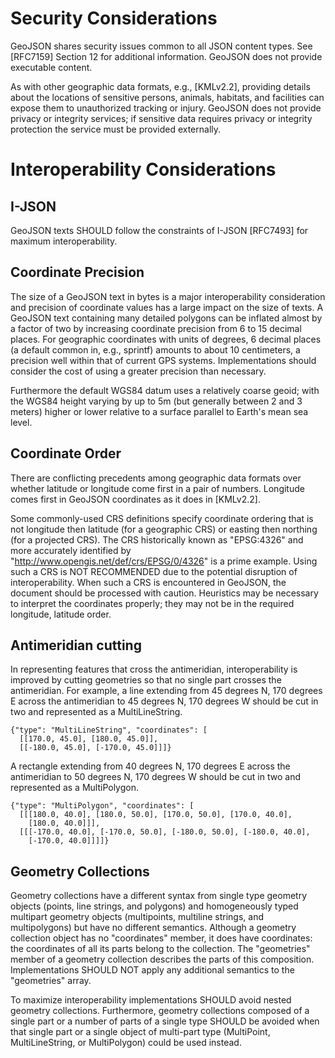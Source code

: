 # Security Considerations

GeoJSON shares security issues common to all JSON content types.  See
[RFC7159] Section 12 for additional information. GeoJSON does not
provide executable content.

As with other geographic data formats, e.g., [KMLv2.2], providing
details about the locations of sensitive persons, animals, habitats, and
facilities can expose them to unauthorized tracking or injury.  GeoJSON
does not provide privacy or integrity services; if sensitive data
requires privacy or integrity protection the service must be provided
externally.

# Interoperability Considerations

## I-JSON

GeoJSON texts SHOULD follow the constraints of I-JSON [RFC7493] for
maximum interoperability.

## Coordinate Precision

The size of a GeoJSON text in bytes is a major interoperability
consideration and precision of coordinate values has a large impact on
the size of texts.  A GeoJSON text containing many detailed polygons can
be inflated almost by a factor of two by increasing coordinate precision
from 6 to 15 decimal places. For geographic coordinates with units of
degrees, 6 decimal places (a default common in, e.g., sprintf) amounts
to about 10 centimeters, a precision well within that of current GPS
systems.  Implementations should consider the cost of using a greater
precision than necessary.

Furthermore the default WGS84 datum uses a relatively coarse geoid; with
the WGS84 height varying by up to 5m (but generally between 2 and 
3 meters) higher or lower relative to a surface parallel to Earth's mean
sea level.

## Coordinate Order

There are conflicting precedents among geographic data formats over
whether latitude or longitude come first in a pair of numbers.
Longitude comes first in GeoJSON coordinates as it does in [KMLv2.2].

Some commonly-used CRS definitions specify coordinate ordering that is
not longitude then latitude (for a geographic CRS) or easting then
northing (for a projected CRS). The CRS historically known as
"EPSG:4326" and more accurately identified by
"http://www.opengis.net/def/crs/EPSG/0/4326" is a prime example.  Using
such a CRS is NOT RECOMMENDED due to the potential disruption of
interoperability. When such a CRS is encountered in GeoJSON, the
document should be processed with caution.  Heuristics may be necessary
to interpret the coordinates properly; they may not be in the required
longitude, latitude order.

## Antimeridian cutting

In representing features that cross the antimeridian, interoperability
is improved by cutting geometries so that no single part crosses the
antimeridian. For example, a line extending from 45 degrees N, 170
degrees E across the antimeridian to 45 degrees N, 170 degrees W should
be cut in two and represented as a MultiLineString.

    {"type": "MultiLineString", "coordinates": [
      [[170.0, 45.0], [180.0, 45.0]],
      [[-180.0, 45.0], [-170.0, 45.0]]]}

A rectangle extending from 40 degrees N, 170 degrees E across the
antimeridian to 50 degrees N, 170 degrees W should be cut in two and
represented as a MultiPolygon.

    {"type": "MultiPolygon", "coordinates": [
      [[[180.0, 40.0], [180.0, 50.0], [170.0, 50.0], [170.0, 40.0],
        [180.0, 40.0]]],
      [[[-170.0, 40.0], [-170.0, 50.0], [-180.0, 50.0], [-180.0, 40.0],
        [-170.0, 40.0]]]]}

## Geometry Collections

Geometry collections have a different syntax from single type geometry
objects (points, line strings, and polygons) and homogeneously typed
multipart geometry objects (multipoints, multiline strings, and
multipolygons) but have no different semantics. Although a geometry
collection object has no "coordinates" member, it does have coordinates:
the coordinates of all its parts belong to the collection.  The
"geometries" member of a geometry collection describes the parts of this
composition. Implementations SHOULD NOT apply any additional semantics
to the "geometries" array.

To maximize interoperability implementations SHOULD avoid nested
geometry collections. Furthermore, geometry collections composed of
a single part or a number of parts of a single type SHOULD be avoided when
that single part or a single object of multi-part type (MultiPoint,
MultiLineString, or MultiPolygon) could be used instead.
